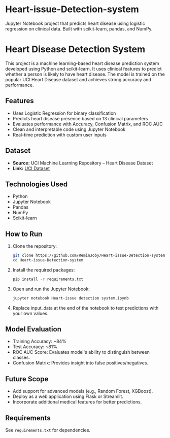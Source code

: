 # Heart-issue-Detection-system
Jupyter Notebook project that predicts heart disease using logistic regression on clinical data. Built with scikit-learn, pandas, and NumPy.

# Heart Disease Detection System

This project is a machine learning-based heart disease prediction system developed using Python and scikit-learn. It uses clinical features to predict whether a person is likely to have heart disease. The model is trained on the popular UCI Heart Disease dataset and achieves strong accuracy and performance.

## Features

- Uses Logistic Regression for binary classification
- Predicts heart disease presence based on 13 clinical parameters
- Evaluates performance with Accuracy, Confusion Matrix, and ROC AUC
- Clean and interpretable code using Jupyter Notebook
- Real-time prediction with custom user inputs

## Dataset

- **Source:** UCI Machine Learning Repository – Heart Disease Dataset  
- **Link:** [UCI Dataset](https://archive.ics.uci.edu/ml/datasets/Heart+Disease)

## Technologies Used

- Python
- Jupyter Notebook
- Pandas
- NumPy
- Scikit-learn

## How to Run

1. Clone the repository:
   ```bash
   git clone https://github.com/ReminJoby/Heart-issue-Detection-system.git
   cd Heart-issue-Detection-system
2. Install the required packages:
   ```bash
   pip install -r requirements.txt
3. Open and run the Jupyter Notebook:
   ```bash
   jupyter notebook Heart-issue detection system.ipynb
4. Replace input_data at the end of the notebook to test predictions with your own values.

## Model Evaluation

- Training Accuracy: ~84%
- Test Accuracy: ~81%
- ROC AUC Score: Evaluates model's ability to distinguish between classes.
- Confusion Matrix: Provides insight into false positives/negatives.

## Future Scope

- Add support for advanced models (e.g., Random Forest, XGBoost).
- Deploy as a web application using Flask or Streamlit.
- Incorporate additional medical features for better predictions.

## Requirements

See `requirements.txt` for dependencies.
